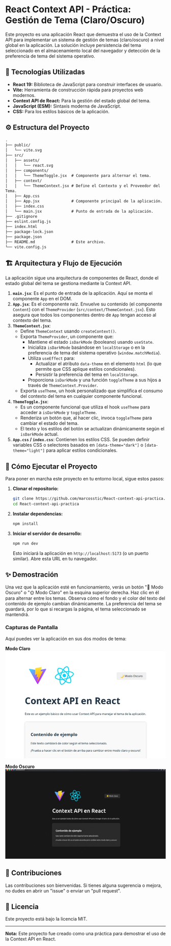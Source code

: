 # React Context API - Práctica: Gestión de Tema (Claro/Oscuro)

Este proyecto es una aplicación React que demuestra el uso de la Context API para implementar un sistema de gestión de temas (claro/oscuro) a nivel global en la aplicación. La solución incluye persistencia del tema seleccionado en el almacenamiento local del navegador y detección de la preferencia de tema del sistema operativo.

## 🚀 Tecnologías Utilizadas

*   **React 19:** Biblioteca de JavaScript para construir interfaces de usuario.
*   **Vite:** Herramienta de construcción rápida para proyectos web modernos.
*   **Context API de React:** Para la gestión del estado global del tema.
*   **JavaScript (ESM):** Sintaxis moderna de JavaScript.
*   **CSS:** Para los estilos básicos de la aplicación.

## ⚙️ Estructura del Proyecto

```
.
├── public/
│   └── vite.svg
├── src/
│   ├── assets/
│   │   └── react.svg
│   ├── components/
│   │   └── ThemeToggle.jsx  # Componente para alternar el tema.
│   ├── context/
│   │   └── ThemeContext.jsx # Define el Contexto y el Proveedor del Tema.
│   ├── App.css
│   ├── App.jsx              # Componente principal de la aplicación.
│   ├── index.css
│   └── main.jsx             # Punto de entrada de la aplicación.
├── .gitignore
├── eslint.config.js
├── index.html
├── package-lock.json
├── package.json
├── README.md                # Este archivo.
└── vite.config.js
```

## 🏗️ Arquitectura y Flujo de Ejecución

La aplicación sigue una arquitectura de componentes de React, donde el estado global del tema se gestiona mediante la Context API.

1.  **`main.jsx`**: Es el punto de entrada de la aplicación. Aquí se monta el componente `App` en el DOM.
2.  **`App.jsx`**: Es el componente raíz. Envuelve su contenido (el componente `Content`) con el `ThemeProvider` (`src/context/ThemeContext.jsx`). Esto asegura que todos los componentes dentro de `App` tengan acceso al contexto del tema.
3.  **`ThemeContext.jsx`**:
    *   Define `ThemeContext` usando `createContext()`.
    *   Exporta `ThemeProvider`, un componente que:
        *   Mantiene el estado `isDarkMode` (booleano) usando `useState`.
        *   Inicializa `isDarkMode` basándose en `localStorage` o en la preferencia de tema del sistema operativo (`window.matchMedia`).
        *   Utiliza `useEffect` para:
            *   Actualizar el atributo `data-theme` en el elemento `html` (lo que permite que CSS aplique estilos condicionales).
            *   Persistir la preferencia del tema en `localStorage`.
        *   Proporciona `isDarkMode` y una función `toggleTheme` a sus hijos a través de `ThemeContext.Provider`.
    *   Exporta `useTheme`, un hook personalizado que simplifica el consumo del contexto del tema en cualquier componente funcional.
4.  **`ThemeToggle.jsx`**:
    *   Es un componente funcional que utiliza el hook `useTheme` para acceder a `isDarkMode` y `toggleTheme`.
    *   Renderiza un botón que, al hacer clic, invoca `toggleTheme` para cambiar el estado del tema.
    *   El texto y los estilos del botón se actualizan dinámicamente según el `isDarkMode` actual.
5.  **`App.css` / `index.css`**: Contienen los estilos CSS. Se pueden definir variables CSS o selectores basados en `[data-theme="dark"]` o `[data-theme="light"]` para aplicar estilos condicionales.

## 🚀 Cómo Ejecutar el Proyecto

Para poner en marcha este proyecto en tu entorno local, sigue estos pasos:

1.  **Clonar el repositorio:**
    ```bash
    git clone https://github.com/marcosstic/React-context-api-practica.git
    cd React-context-api-practica
    ```
2.  **Instalar dependencias:**
    ```bash
    npm install
    ```
3.  **Iniciar el servidor de desarrollo:**
    ```bash
    npm run dev
    ```
    Esto iniciará la aplicación en `http://localhost:5173` (o un puerto similar). Abre esta URL en tu navegador.

## ✨ Demostración

Una vez que la aplicación esté en funcionamiento, verás un botón "🌙 Modo Oscuro" o "🌞 Modo Claro" en la esquina superior derecha. Haz clic en él para alternar entre los temas. Observa cómo el fondo y el color del texto del contenido de ejemplo cambian dinámicamente. La preferencia del tema se guardará, por lo que si recargas la página, el tema seleccionado se mantendrá.

### Capturas de Pantalla

Aquí puedes ver la aplicación en sus dos modos de tema:

**Modo Claro**
![Modo Claro](light_mode.webp)

**Modo Oscuro**
![Modo Oscuro](dark_mode.webp)

## 🤝 Contribuciones

Las contribuciones son bienvenidas. Si tienes alguna sugerencia o mejora, no dudes en abrir un "issue" o enviar un "pull request".

## 📄 Licencia

Este proyecto está bajo la licencia MIT.

---
**Nota:** Este proyecto fue creado como una práctica para demostrar el uso de la Context API en React.
